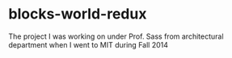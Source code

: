 # blocks-world-redux
The project I was working on under Prof. Sass from architectural department when I went to MIT during Fall 2014

